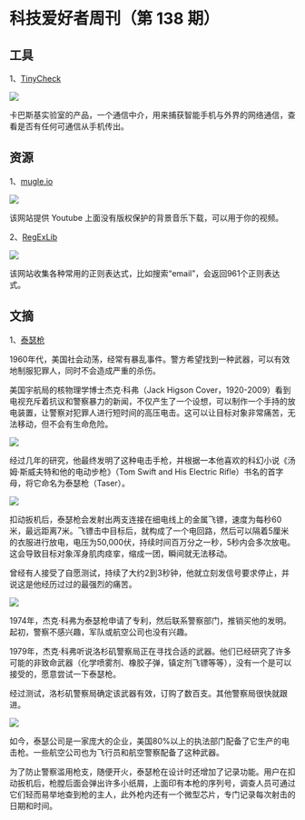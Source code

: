 # 科技爱好者周刊（第 138 期）

## 工具

1、[TinyCheck](https://github.com/KasperskyLab/TinyCheck)

![](https://www.wangbase.com/blogimg/asset/202012/bg2020120411.jpg)

卡巴斯基实验室的产品，一个通信中介，用来捕获智能手机与外界的网络通信，查看是否有任何可通信从手机传出。

## 资源

1、[mugle.io](https://mugle.io/)

![](https://www.wangbase.com/blogimg/asset/202011/bg2020112908.jpg)

该网站提供 Youtube 上面没有版权保护的背景音乐下载，可以用于你的视频。

2、[RegExLib](https://regexlib.com/)

![](https://www.wangbase.com/blogimg/asset/202012/bg2020120107.jpg)

该网站收集各种常用的正则表达式，比如搜索“email”，会返回961个正则表达式。

## 文摘

1、[泰瑟枪](https://99percentinvisible.org/episode/tom-swift-electric-rifle/)

1960年代，美国社会动荡，经常有暴乱事件。警方希望找到一种武器，可以有效地制服犯罪人，同时不会造成严重的杀伤。

美国宇航局的核物理学博士杰克·科弗（Jack Higson Cover，1920-2009）看到电视充斥着抗议和警察暴力的新闻，不仅产生了一个设想，可以制作一个手持的放电装置，让警察对犯罪人进行短时间的高压电击。这可以让目标对象非常痛苦，无法移动，但不会有生命危险。

![](https://www.wangbase.com/blogimg/asset/202012/bg2020120403.jpg)

经过几年的研究，他最终发明了这种电击手枪，并根据一本他喜欢的科幻小说《汤姆·斯威夫特和他的电动步枪》（Tom Swift and His Electric Rifle）书名的首字母，将它命名为泰瑟枪（Taser）。

![](https://www.wangbase.com/blogimg/asset/202012/bg2020120404.jpg)

扣动扳机后，泰瑟枪会发射出两支连接在细电线上的金属飞镖，速度为每秒60米，最远距离7米。飞镖击中目标后，就构成了一个电回路，然后可以隔着5厘米的衣服进行放电，电压为50,000伏，持续时间百万分之一秒，5秒内会多次放电。这会导致目标对象浑身肌肉痉挛，缩成一团，瞬间就无法移动。

曾经有人接受了自愿测试，持续了大约2到3秒钟，他就立刻发信号要求停止，并说这是他经历过过的最强烈的痛苦。

![](https://www.wangbase.com/blogimg/asset/202012/bg2020120405.jpg)

1974年，杰克·科弗为泰瑟枪申请了专利，然后联系警察部门，推销买他的发明。起初，警察不感兴趣，军队或航空公司也没有兴趣。

1979年，杰克·科弗听说洛杉矶警察局正在寻找合适的武器。他们已经研究了许多可能的非致命武器（化学喷雾剂、橡胶子弹，镇定剂飞镖等等），没有一个是可以接受的，愿意尝试一下泰瑟枪。

经过测试，洛杉矶警察局确定该武器有效，订购了数百支。其他警察局很快就跟进。

![](https://www.wangbase.com/blogimg/asset/202012/bg2020120406.jpg)

如今，泰瑟公司是一家庞大的企业，美国80%以上的执法部门配备了它生产的电击枪。一些航空公司也为飞行员和航空警察配备了这种武器。

为了防止警察滥用枪支，随便开火，泰瑟枪在设计时还增加了记录功能。用户在扣动扳机后，枪膛后面会弹出许多小纸屑，上面印有本枪的序列号，调查人员可通过它们轻而易举地查到枪的主人，此外枪内还有一个微型芯片，专门记录每次射击的日期和时间。



